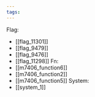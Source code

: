 ```yaml
---
tags:
---
```

Flag:
- [[flag_11301]]
- [[flag_9479]]
- [[flag_9476]]
- [[flag_11298]]
Fn:
- [[m7406_function6]]
- [[m7406_function2]]
- [[m7406_function5]]
System:
- [[system_1]]
